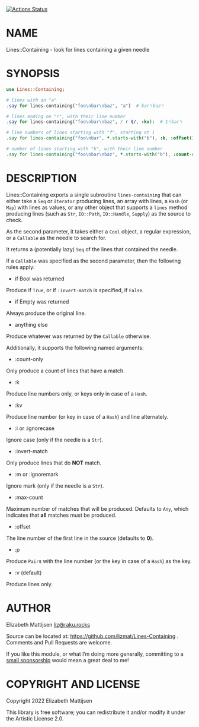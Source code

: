[![Actions Status](https://github.com/lizmat/Lines-Containing/actions/workflows/test.yml/badge.svg)](https://github.com/lizmat/Lines-Containing/actions)

NAME
====

Lines::Containing - look for lines containing a given needle

SYNOPSIS
========

```raku
use Lines::Containing;

# lines with an "a"
.say for lines-containing("foo\nbar\nbaz", "a")  # bar␤baz␤

# lines ending on "r", with their line number
.say for lines-containing("foo\nbar\nbaz", / r $/, :kv);  # 1␤bar␤

# line numbers of lines starting with "f", starting at 1
.say for lines-containing("foo\nbar", *.starts-with("b"), :k, :offset(1));  # 2␤

# number of lines starting with "b", with their line number
.say for lines-containing("foo\nbar\nbaz", *.starts-with("b"), :count-only);  # 2␤
```

DESCRIPTION
===========

Lines::Containing exports a single subroutine `lines-containing` that can either take a `Seq` or `Iterator` producing lines, an array with lines, a `Hash` (or `Map`) with lines as values, or any other object that supports a `lines` method producing lines (such as `Str`, `IO::Path`, `IO::Handle`, `Supply`) as the source to check.

As the second parameter, it takes either a `Cool` object, a regular expression, or a `Callable` as the needle to search for.

It returns a (potentially lazy) `Seq` of the lines that contained the needle.

If a `Callable` was specified as the second parameter, then the following rules apply:

  * if Bool was returned

Produce if `True`, or if `:invert-match` is specified, if `False`.

  * if Empty was returned

Always produce the original line.

  * anything else

Produce whatever was returned by the `Callable` otherwise.

Additionally, it supports the following named arguments:

  * :count-only

Only produce a count of lines that have a match.

  * :k

Produce line numbers only, or keys only in case of a `Hash`.

  * :kv

Produce line number (or key in case of a `Hash`) and line alternately.

  * :i or :ignorecase

Ignore case (only if the needle is a `Str`).

  * :invert-match

Only produce lines that do **NOT** match.

  * :m or :ignoremark

Ignore mark (only if the needle is a `Str`).

  * :max-count

Maximum number of matches that will be produced. Defaults to `Any`, which indicates that **all** matches must be produced.

  * :offset

The line number of the first line in the source (defaults to **0**).

  * :p

Produce `Pair`s with the line number (or the key in case of a `Hash`) as the key.

  * :v (default)

Produce lines only.

AUTHOR
======

Elizabeth Mattijsen <liz@raku.rocks>

Source can be located at: https://github.com/lizmat/Lines-Containing . Comments and Pull Requests are welcome.

If you like this module, or what I’m doing more generally, committing to a [small sponsorship](https://github.com/sponsors/lizmat/) would mean a great deal to me!

COPYRIGHT AND LICENSE
=====================

Copyright 2022 Elizabeth Mattijsen

This library is free software; you can redistribute it and/or modify it under the Artistic License 2.0.

